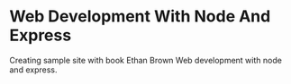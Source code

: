 # Web Development With Node And Express

Creating sample site with book Ethan Brown Web development with node and express.


